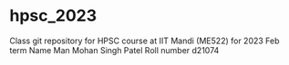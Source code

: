 # hpsc_2023
Class git repository for HPSC course at IIT Mandi (ME522) for 2023 Feb term
Name Man Mohan Singh Patel
Roll number d21074
